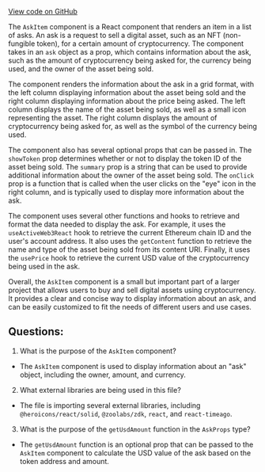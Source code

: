 [View code on GitHub](zoo-labs/zoo/blob/master/core/src/zoo/AskItem.tsx)

The `AskItem` component is a React component that renders an item in a list of asks. An ask is a request to sell a digital asset, such as an NFT (non-fungible token), for a certain amount of cryptocurrency. The component takes in an `ask` object as a prop, which contains information about the ask, such as the amount of cryptocurrency being asked for, the currency being used, and the owner of the asset being sold. 

The component renders the information about the ask in a grid format, with the left column displaying information about the asset being sold and the right column displaying information about the price being asked. The left column displays the name of the asset being sold, as well as a small icon representing the asset. The right column displays the amount of cryptocurrency being asked for, as well as the symbol of the currency being used. 

The component also has several optional props that can be passed in. The `showToken` prop determines whether or not to display the token ID of the asset being sold. The `summary` prop is a string that can be used to provide additional information about the owner of the asset being sold. The `onClick` prop is a function that is called when the user clicks on the "eye" icon in the right column, and is typically used to display more information about the ask. 

The component uses several other functions and hooks to retrieve and format the data needed to display the ask. For example, it uses the `useActiveWeb3React` hook to retrieve the current Ethereum chain ID and the user's account address. It also uses the `getContent` function to retrieve the name and type of the asset being sold from its content URI. Finally, it uses the `usePrice` hook to retrieve the current USD value of the cryptocurrency being used in the ask. 

Overall, the `AskItem` component is a small but important part of a larger project that allows users to buy and sell digital assets using cryptocurrency. It provides a clear and concise way to display information about an ask, and can be easily customized to fit the needs of different users and use cases.
## Questions: 
 1. What is the purpose of the `AskItem` component?
- The `AskItem` component is used to display information about an "ask" object, including the owner, amount, and currency.

2. What external libraries are being used in this file?
- The file is importing several external libraries, including `@heroicons/react/solid`, `@zoolabs/zdk`, `react`, and `react-timeago`.

3. What is the purpose of the `getUsdAmount` function in the `AskProps` type?
- The `getUsdAmount` function is an optional prop that can be passed to the `AskItem` component to calculate the USD value of the ask based on the token address and amount.